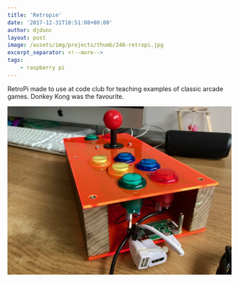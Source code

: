 ```yaml
---
title: 'Retropie'
date: '2017-12-31T10:51:08+00:00'
author: djdunc
layout: post
image: /assets/img/projects/thumb/240-retropi.jpg
excerpt_separator: <!--more-->
tags:
    - raspberry pi 
---
```


RetroPi made to use at code club for teaching examples of classic arcade games. Donkey Kong was the favourite.

![Geodesic](/assets/img/projects/retropi.jpg)

<!--more-->
